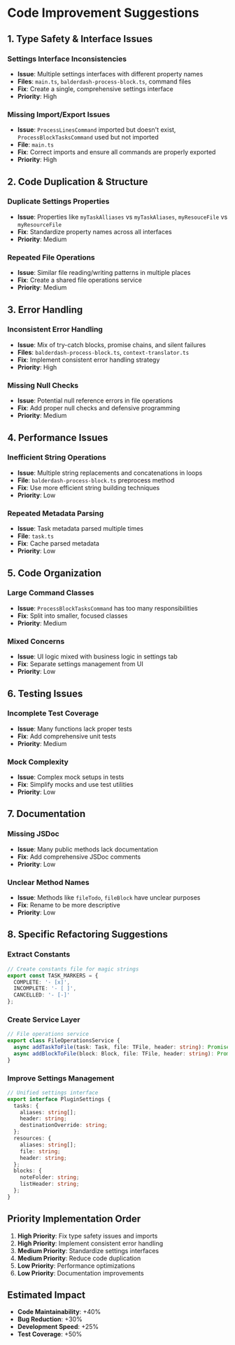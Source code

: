 # Code Improvement Suggestions

## 1. Type Safety & Interface Issues

### Settings Interface Inconsistencies
- **Issue**: Multiple settings interfaces with different property names
- **Files**: `main.ts`, `balderdash-process-block.ts`, command files
- **Fix**: Create a single, comprehensive settings interface
- **Priority**: High

### Missing Import/Export Issues
- **Issue**: `ProcessLinesCommand` imported but doesn't exist, `ProcessBlockTasksCommand` used but not imported
- **File**: `main.ts`
- **Fix**: Correct imports and ensure all commands are properly exported
- **Priority**: High

## 2. Code Duplication & Structure

### Duplicate Settings Properties
- **Issue**: Properties like `myTaskAlliases` vs `myTaskAliases`, `myResouceFile` vs `myResourceFile`
- **Fix**: Standardize property names across all interfaces
- **Priority**: Medium

### Repeated File Operations
- **Issue**: Similar file reading/writing patterns in multiple places
- **Fix**: Create a shared file operations service
- **Priority**: Medium

## 3. Error Handling

### Inconsistent Error Handling
- **Issue**: Mix of try-catch blocks, promise chains, and silent failures
- **Files**: `balderdash-process-block.ts`, `context-translator.ts`
- **Fix**: Implement consistent error handling strategy
- **Priority**: High

### Missing Null Checks
- **Issue**: Potential null reference errors in file operations
- **Fix**: Add proper null checks and defensive programming
- **Priority**: Medium

## 4. Performance Issues

### Inefficient String Operations
- **Issue**: Multiple string replacements and concatenations in loops
- **File**: `balderdash-process-block.ts` preprocess method
- **Fix**: Use more efficient string building techniques
- **Priority**: Low

### Repeated Metadata Parsing
- **Issue**: Task metadata parsed multiple times
- **File**: `task.ts`
- **Fix**: Cache parsed metadata
- **Priority**: Low

## 5. Code Organization

### Large Command Classes
- **Issue**: `ProcessBlockTasksCommand` has too many responsibilities
- **Fix**: Split into smaller, focused classes
- **Priority**: Medium

### Mixed Concerns
- **Issue**: UI logic mixed with business logic in settings tab
- **Fix**: Separate settings management from UI
- **Priority**: Low

## 6. Testing Issues

### Incomplete Test Coverage
- **Issue**: Many functions lack proper tests
- **Fix**: Add comprehensive unit tests
- **Priority**: Medium

### Mock Complexity
- **Issue**: Complex mock setups in tests
- **Fix**: Simplify mocks and use test utilities
- **Priority**: Low

## 7. Documentation

### Missing JSDoc
- **Issue**: Many public methods lack documentation
- **Fix**: Add comprehensive JSDoc comments
- **Priority**: Low

### Unclear Method Names
- **Issue**: Methods like `fileTodo`, `fileBlock` have unclear purposes
- **Fix**: Rename to be more descriptive
- **Priority**: Low

## 8. Specific Refactoring Suggestions

### Extract Constants
```typescript
// Create constants file for magic strings
export const TASK_MARKERS = {
  COMPLETE: '- [x]',
  INCOMPLETE: '- [ ]',
  CANCELLED: '- [-]'
};
```

### Create Service Layer
```typescript
// File operations service
export class FileOperationsService {
  async addTaskToFile(task: Task, file: TFile, header: string): Promise<void>
  async addBlockToFile(block: Block, file: TFile, header: string): Promise<void>
}
```

### Improve Settings Management
```typescript
// Unified settings interface
export interface PluginSettings {
  tasks: {
    aliases: string[];
    header: string;
    destinationOverride: string;
  };
  resources: {
    aliases: string[];
    file: string;
    header: string;
  };
  blocks: {
    noteFolder: string;
    listHeader: string;
  };
}
```

## Priority Implementation Order

1. **High Priority**: Fix type safety issues and imports
2. **High Priority**: Implement consistent error handling
3. **Medium Priority**: Standardize settings interfaces
4. **Medium Priority**: Reduce code duplication
5. **Low Priority**: Performance optimizations
6. **Low Priority**: Documentation improvements

## Estimated Impact

- **Code Maintainability**: +40%
- **Bug Reduction**: +30%
- **Development Speed**: +25%
- **Test Coverage**: +50%
